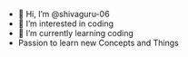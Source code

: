 - 👋 Hi, I’m @shivaguru-06
- 👀 I’m interested in coding
- 🌱 I’m currently learning coding
- Passion to learn new Concepts and Things

<!---
shivaguru-06/shivaguru-06 is a ✨ special ✨ repository because its `README.md` (this file) appears on your GitHub profile.
You can click the Preview link to take a look at your changes.
--->
